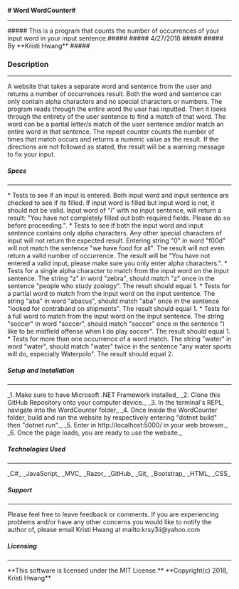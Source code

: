 __# Word WordCounter#__
<hr>
##### This is a program that counts the number of occurrences of your input word in your input sentence.#####
##### 4/27/2018 #####
##### By **Kristi Hwang** #####

### Description ###
<hr>
A website that takes a separate word and sentence from the user and returns a number of occurrences result.  Both the word and sentence can only contain alpha characters and no special characters or numbers.  The program reads through the entire word the user has inputted.  Then it looks through the entirety of the user sentence to find a match of that word.  The word can be a partial letter/s match of the user sentence and/or match an entire word in that sentence.  The repeat counter counts the number of times that match occurs and returns a numeric value as the result.  If the directions are not followed as stated, the result will be a warning message to fix your input.

##### Specs #####
<hr>
* Tests to see if an input is entered.  Both input word and input sentence are checked to see if its filled.  If input word is filled but input word is not, it should not be valid. Input word of "i" with no input sentence, will return a result: "You have not completely filled out both required fields.  Please do so before proceeding.".
* Tests to see if both the input word and input sentence contains only alpha characters.  Any other special characters of input will not return the expected result. Entering string "0" in word "f00d" will not match the sentence "we have food for all".  The result will not even return a valid number of occurrence.  The result will be "You have not entered a valid input, please make sure you only enter alpha characters.".
* Tests for a single alpha character to match from the input word on the input sentence. The string "z" in word "zebra", should match "z" once in the sentence "people who study zoology".  The result should equal 1.
* Tests for a partial word to match from the input word on the input sentence.  The string "aba" in word "abacus", should match "aba" once in the sentence "looked for contraband on shipments".  The result should equal 1.
* Tests for a full word to match from the input word on the input sentence.  The string "soccer" in word "soccer", should match "soccer" once in the sentence "I like to be midfield offense when I do play soccer". The result should equal 1.
* Tests for more than one occurrence of a word match.  The string "water" in word "water", should match "water" twice in the sentence "any water sports will do, especially Waterpolo".  The result should equal 2.  

##### Setup and Installation #####
<hr>
_1. Make sure to have Microsoft .NET Framework installed_
_2. Clone this GitHub Repository onto your computer device._
_3. In the terminal's REPL, navigate into the WordCounter folder_
_4. Once inside the WordCounter folder, build and run the website by respectively entering "dotnet build" then "dotnet run"._
_5. Enter in http://localhost:5000/ in your web browser._
_6. Once the page loads, you are ready to use the website._

##### Technologies Used #####
<hr>
_C#_
_JavaScript_
_MVC_
_Razor_
_GitHub_
_Git_
_Bootstrap_
_HTML_
_CSS_

##### Support #####
<hr>
Please feel free to leave feedback or comments.
If you are experiencing problems and/or have any other concerns you would like to notify the author of, please email Kristi Hwang at mailto:krsy3ii@yahoo.com

##### Licensing #####
<hr>
**This software is licensed under the MIT License.** 
**Copyright(c) 2018, Kristi Hwang**
